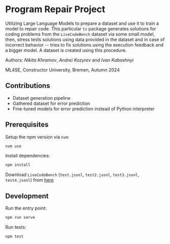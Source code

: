 # Program Repair Project

Utilizing Large Language Models to prepare a dataset and use it to train a model to repair code. This particular `ts` package generates solutions for coding problems from the `LiveCodeBench` dataset via some small model, then, stress tests solutions using data provided in the dataset and in case of incorrect behavior -- tries to fix solutions using the execution feedback and a bigger model. A dataset is created using this procedure. 

Authors: *Nikita Khramov*, *Andrei Kozyrev* and *Ivan Kabashnyi*

ML4SE, Constructor University, Bremen, Autumn 2024

## Contributions
* Dataset generation pipeline
* Gathered dataset for error prediction
* Fine-tuned models for error prediction instead of Python interpreter

## Prerequisites

Setup the npm version via `nvm`:
```bash
nvm use
```

Install dependencies:
```bash
npm install
```

Download `LiveCodeBench` (`test.jsonl`, `test2.jsonl`, `test3.jsonl`, `test4.jsonl`) from [here](https://huggingface.co/datasets/livecodebench/code_generation_lite/tree/main)

## Development

Run the entry point:
```bash
npm run serve
```

Run tests:
```bash
npm test
```
